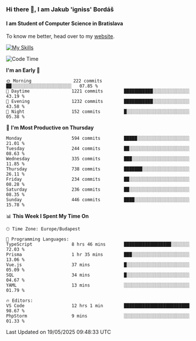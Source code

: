 ### Hi there 👋, I am Jakub 'igniss' Bordáš

#### I am Student of Computer Science in Bratislava
To know me better, head over to my [website](https://bordas.sk).

[![My Skills](https://skillicons.dev/icons?i=js,typescript,html,css,figma,svelte,vue,next,postgresql,nest,express,nodejs)](https://bordas.sk)


<!--START_SECTION:waka-->
![Code Time](http://img.shields.io/badge/Code%20Time-1%2C898%20hrs%2020%20mins-blue)

**I'm an Early 🐤** 

```text
🌞 Morning                222 commits         ██░░░░░░░░░░░░░░░░░░░░░░░   07.85 % 
🌆 Daytime                1221 commits        ███████████░░░░░░░░░░░░░░   43.19 % 
🌃 Evening                1232 commits        ███████████░░░░░░░░░░░░░░   43.58 % 
🌙 Night                  152 commits         █░░░░░░░░░░░░░░░░░░░░░░░░   05.38 % 
```
📅 **I'm Most Productive on Thursday** 

```text
Monday                   594 commits         █████░░░░░░░░░░░░░░░░░░░░   21.01 % 
Tuesday                  244 commits         ██░░░░░░░░░░░░░░░░░░░░░░░   08.63 % 
Wednesday                335 commits         ███░░░░░░░░░░░░░░░░░░░░░░   11.85 % 
Thursday                 738 commits         ███████░░░░░░░░░░░░░░░░░░   26.11 % 
Friday                   234 commits         ██░░░░░░░░░░░░░░░░░░░░░░░   08.28 % 
Saturday                 236 commits         ██░░░░░░░░░░░░░░░░░░░░░░░   08.35 % 
Sunday                   446 commits         ████░░░░░░░░░░░░░░░░░░░░░   15.78 % 
```


📊 **This Week I Spent My Time On** 

```text
🕑︎ Time Zone: Europe/Budapest

💬 Programming Languages: 
TypeScript               8 hrs 46 mins       ██████████████████░░░░░░░   72.03 % 
Prisma                   1 hr 35 mins        ███░░░░░░░░░░░░░░░░░░░░░░   13.06 % 
Vue.js                   37 mins             █░░░░░░░░░░░░░░░░░░░░░░░░   05.09 % 
SQL                      34 mins             █░░░░░░░░░░░░░░░░░░░░░░░░   04.67 % 
YAML                     13 mins             ░░░░░░░░░░░░░░░░░░░░░░░░░   01.79 % 

🔥 Editors: 
VS Code                  12 hrs 1 min        █████████████████████████   98.67 % 
PhpStorm                 9 mins              ░░░░░░░░░░░░░░░░░░░░░░░░░   01.33 % 
```


 Last Updated on 19/05/2025 09:48:33 UTC
<!--END_SECTION:waka-->
